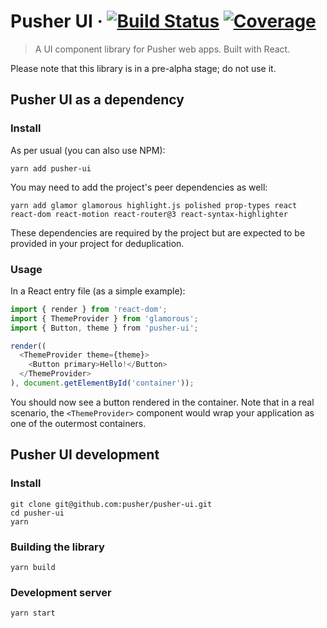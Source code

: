 # Pusher UI · [![Build Status](https://img.shields.io/travis/pusher/pusher-ui/master.svg?style=flat-square)](https://travis-ci.org/pusher/pusher-ui) [![Coverage](https://img.shields.io/coveralls/pusher/pusher-ui/master.svg?style=flat-square)](https://coveralls.io/github/pusher/pusher-ui)

> A UI component library for Pusher web apps. Built with React.

Please note that this library is in a pre-alpha stage; do not use it.

## Pusher UI as a dependency

### Install

As per usual (you can also use NPM):

    yarn add pusher-ui

You may need to add the project's peer dependencies as well:

    yarn add glamor glamorous highlight.js polished prop-types react react-dom react-motion react-router@3 react-syntax-highlighter

These dependencies are required by the project but are expected to be provided
in your project for deduplication.

### Usage

In a React entry file (as a simple example):

```javascript
import { render } from 'react-dom';
import { ThemeProvider } from 'glamorous';
import { Button, theme } from 'pusher-ui';

render((
  <ThemeProvider theme={theme}>
    <Button primary>Hello!</Button>
  </ThemeProvider>
), document.getElementById('container'));
```

You should now see a button rendered in the container.
Note that in a real scenario, the `<ThemeProvider>` component would wrap your
application as one of the outermost containers.

## Pusher UI development

### Install

    git clone git@github.com:pusher/pusher-ui.git
    cd pusher-ui
    yarn

### Building the library

    yarn build

### Development server

    yarn start
